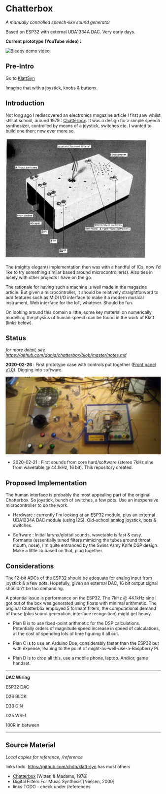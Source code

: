 # Chatterbox
*A manually controlled speech-like sound generator*

Based on ESP32 with external UDA1334A DAC. Very early days.

**Current prototype (YouTube video) :**

[![Bleepy demo video](https://img.youtube.com/vi/DT7YRqZf7U4/0.jpg)](https://www.youtube.com/watch?v=DT7YRqZf7U4)

## Pre-Intro

Go to [KlattSyn](http://www.source-code.biz/klattSyn/)

Imagine that with a joystick, knobs & buttons.

## Introduction

Not long ago I rediscovered an electronics magazine article I first saw whilst still at school, around 1979 : [Chatterbox](https://github.com/danja/chatterbox/blob/master/reference/Chatterbox-1976.pdf). It was a design for a simple speech synthesizer, controlled by means of a joystick, switches etc. I wanted to build one then; now ever more so. 

![Original Chatterbox](https://github.com/danja/chatterbox/blob/master/reference/original-chatterbox.png "Original Chatterbox")

The (mighty elegant) implementation then was with a handful of ICs, now I'd like to try something similar based around microcontroller(s). Also ties in nicely with other projects I have on the go.

The rationale for having such a machine is well made in the magazine article. But given a microcontroller, it should be relatively straightforward to add features such as MIDI I/O interface to make it a modern musical instrument, Web interface for the IoT, whatever. Should be fun.

On looking around this domain a little, some key material on numerically modelling the physics of human speech can be found in the work of Klatt (links below).

## Status

*for more detail, see https://github.com/danja/chatterbox/blob/master/notes.md*

**2020-02-26** : First prototype case with controls put together ([Front panel v1.0](https://github.com/danja/chatterbox/blob/master/media/front-panel_v1.png "Front panel v1.0")). Digging into software.

![Chatterbox prototype hardware v 1.0](https://github.com/danja/chatterbox/blob/master/media/chatterbox_1.0.jpg "prototype hardware v 1.0")

* 2020-02-21 : First sounds from core hard/software (stereo 7kHz sine from wavetable @ 44.1kHz, 16 bit). This repository created.

## Proposed Implementation    

The human interface is probably the most appealing part of the original Chatterbox. So joystick, bunch of switches, a few pots. Use an inexpensive microcontroller to do the work.

* Hardware : currently I'm looking at an ESP32 module, plus an external UDA1334A DAC module (using I2S). Old-school analog joystick, pots & switches. 

* Software : Initial larynx/glottal sounds, wavetable is fast & easy. Formants (essentially tuned filters mimicing the tubes around throat, mouth, nose), I'm quite entranced by the Swiss Army Knife DSP design. Make a little lib based on that, plug together. 

## Considerations
The 12-bit ADCs of the ESP32 should be adequate for analog input from joystick & a few pots. Hopefully, given an external DAC, 16 bit output signal shouldn't be too demanding. 

A potential issue is performance on the ESP32. The 7kHz @ 44.1kHz sine I got out of the box was generated using floats with minimal arithmetic. The original Chatterbox employed 5 formant filters, the computational demand of those (plus sound generation, interface recognition) might get heavy. 

* Plan B is to use fixed-point arithmetic for the DSP calculations. Potentially orders of magnitude speed increase in speed of calculations, at the cost of spending lots of time figuring it all out.

* Plan C is to use an Arduino Due, considerably faster than the ESP32 but with expense, leaning to the point of might-as-well-use-a-Raspberry Pi.

* Plan D is to drop all this, use a mobile phone, laptop. And/or, game handset.

----

**DAC Wiring**

ESP32	DAC

D26     BLCK

D33     DIN

D25     WSEL

100R in between

----

## Source Material
*Local copies for reference, /reference*

links todo. https://github.com/chdh/klatt-syn has most others

* [Chatterbox](https://github.com/danja/chatterbox/blob/master/reference/Chatterbox-1976.pdf)  [Witten & Madams, 1978]
* Digital Filters For Music Synthesis [Nielsen, 2000]
* links TODO - check under /references




